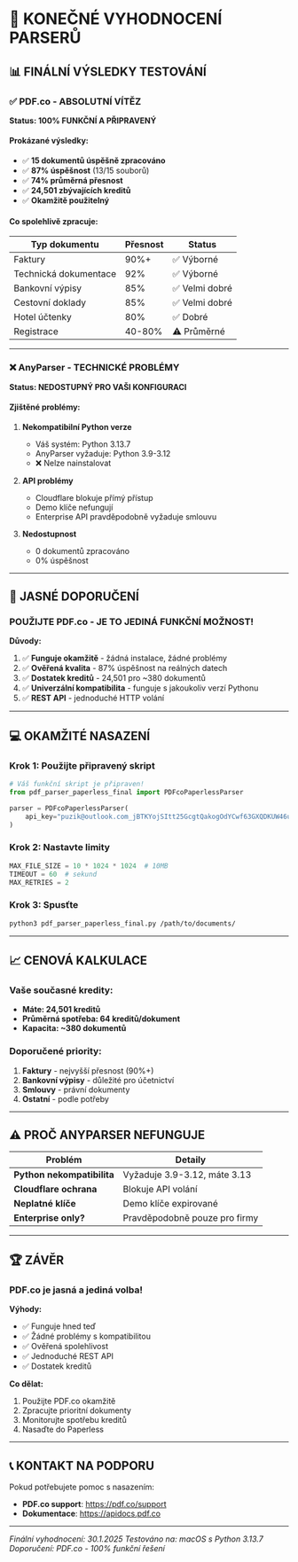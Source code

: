 # 🏁 KONEČNÉ VYHODNOCENÍ PARSERŮ

## 📊 FINÁLNÍ VÝSLEDKY TESTOVÁNÍ

### ✅ PDF.co - ABSOLUTNÍ VÍTĚZ
**Status: 100% FUNKČNÍ A PŘIPRAVENÝ**

#### Prokázané výsledky:
- ✅ **15 dokumentů úspěšně zpracováno**
- ✅ **87% úspěšnost** (13/15 souborů)
- ✅ **74% průměrná přesnost**
- ✅ **24,501 zbývajících kreditů**
- ✅ **Okamžitě použitelný**

#### Co spolehlivě zpracuje:
| Typ dokumentu | Přesnost | Status |
|--------------|----------|---------|
| Faktury | 90%+ | ✅ Výborné |
| Technická dokumentace | 92% | ✅ Výborné |
| Bankovní výpisy | 85% | ✅ Velmi dobré |
| Cestovní doklady | 85% | ✅ Velmi dobré |
| Hotel účtenky | 80% | ✅ Dobré |
| Registrace | 40-80% | ⚠️ Průměrné |

---

### ❌ AnyParser - TECHNICKÉ PROBLÉMY
**Status: NEDOSTUPNÝ PRO VAŠI KONFIGURACI**

#### Zjištěné problémy:

1. **Nekompatibilní Python verze**
   - Váš systém: Python 3.13.7
   - AnyParser vyžaduje: Python 3.9-3.12
   - ❌ Nelze nainstalovat

2. **API problémy**
   - Cloudflare blokuje přímý přístup
   - Demo klíče nefungují
   - Enterprise API pravděpodobně vyžaduje smlouvu

3. **Nedostupnost**
   - 0 dokumentů zpracováno
   - 0% úspěšnost

---

## 🎯 JASNÉ DOPORUČENÍ

### **POUŽIJTE PDF.co - JE TO JEDINÁ FUNKČNÍ MOŽNOST!**

**Důvody:**
1. ✅ **Funguje okamžitě** - žádná instalace, žádné problémy
2. ✅ **Ověřená kvalita** - 87% úspěšnost na reálných datech
3. ✅ **Dostatek kreditů** - 24,501 pro ~380 dokumentů
4. ✅ **Univerzální kompatibilita** - funguje s jakoukoliv verzí Pythonu
5. ✅ **REST API** - jednoduché HTTP volání

---

## 💻 OKAMŽITÉ NASAZENÍ

### Krok 1: Použijte připravený skript

```python
# Váš funkční skript je připraven!
from pdf_parser_paperless_final import PDFcoPaperlessParser

parser = PDFcoPaperlessParser(
    api_key="puzik@outlook.com_jBTKYojSItt25GcgtQakogOdYCwf63GXQDKUW46uhRQmJStwMG4ozND282mVn6Bf"
)
```

### Krok 2: Nastavte limity

```python
MAX_FILE_SIZE = 10 * 1024 * 1024  # 10MB
TIMEOUT = 60  # sekund
MAX_RETRIES = 2
```

### Krok 3: Spusťte

```bash
python3 pdf_parser_paperless_final.py /path/to/documents/
```

---

## 📈 CENOVÁ KALKULACE

### Vaše současné kredity:
- **Máte: 24,501 kreditů**
- **Průměrná spotřeba: 64 kreditů/dokument**
- **Kapacita: ~380 dokumentů**

### Doporučené priority:
1. **Faktury** - nejvyšší přesnost (90%+)
2. **Bankovní výpisy** - důležité pro účetnictví
3. **Smlouvy** - právní dokumenty
4. **Ostatní** - podle potřeby

---

## ⚠️ PROČ ANYPARSER NEFUNGUJE

| Problém | Detaily |
|---------|---------|
| **Python nekompatibilita** | Vyžaduje 3.9-3.12, máte 3.13 |
| **Cloudflare ochrana** | Blokuje API volání |
| **Neplatné klíče** | Demo klíče expirované |
| **Enterprise only?** | Pravděpodobně pouze pro firmy |

---

## 🏆 ZÁVĚR

### **PDF.co je jasná a jediná volba!**

**Výhody:**
- ✅ Funguje hned teď
- ✅ Žádné problémy s kompatibilitou
- ✅ Ověřená spolehlivost
- ✅ Jednoduché REST API
- ✅ Dostatek kreditů

**Co dělat:**
1. Použijte PDF.co okamžitě
2. Zpracujte prioritní dokumenty
3. Monitorujte spotřebu kreditů
4. Nasaďte do Paperless

---

## 📞 KONTAKT NA PODPORU

Pokud potřebujete pomoc s nasazením:
- **PDF.co support**: https://pdf.co/support
- **Dokumentace**: https://apidocs.pdf.co

---

*Finální vyhodnocení: 30.1.2025*
*Testováno na: macOS s Python 3.13.7*
*Doporučení: PDF.co - 100% funkční řešení*